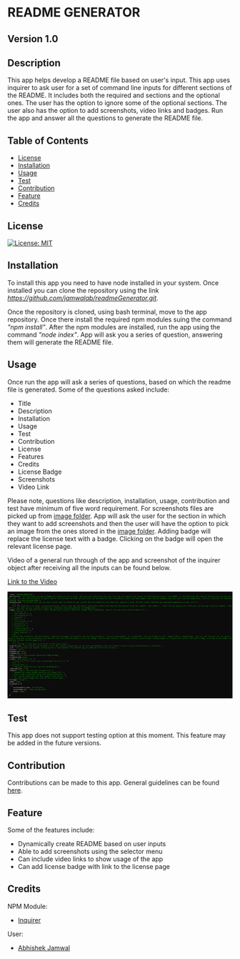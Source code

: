 # README GENERATOR
## Version 1.0
## Description

This app helps develop a README file based on user's input. This app uses inquirer to ask user for a set of command line inputs for different sections of the README. It includes both the required and sections and the optional ones. The user has the option to ignore some of the optional sections. The user also has the option to add screenshots, video links and badges. Run the app and answer all the questions to generate the README file.


## Table of Contents

* [License](#license)
* [Installation](#installation)
* [Usage](#usage)
* [Test](#test)
* [Contribution](#contribution)
* [Feature](#feature)
* [Credits](#credits)

## License

[![License: MIT](https://img.shields.io/badge/License-MIT-yellow.svg)](https://opensource.org/licenses/MIT)

## Installation

To install this app you need to have node installed in your system. Once installed you can clone the repository using the link _https://github.com/jamwalab/readmeGenerator.git_.

Once the repository is cloned, using bash terminal, move to the app repository. Once there install the required npm modules suing the command _"npm install"_. After the npm modules are installed, run the app using the command _"node index"_. App will ask you a series of question, answering them will generate the README file.

## Usage

Once run the app will ask a series of questions, based on which the readme file is generated. Some of the questions asked include:
* Title
* Description
* Installation
* Usage
* Test
* Contribution
* License
* Features
* Credits
* License Badge
* Screenshots
* Video Link

Please note, questions like description, installation, usage, contribution and test have minimum of five word requirement. For screenshots files are picked up from [image folder](./assets/img/). App will ask the user for the section in which they want to add screenshots and then the user will have the option to pick an image from the ones stored in the [image folder](./assets/img/). Adding badge will replace the license text with a badge. Clicking on the badge will open the relevant license page.

Video of a general run through of the app and screenshot of the inquirer object after receiving all the inputs can be found below.

[Link to the Video](https://www.youtube.com/watch?v=b-4aNSSIPHQ)

![image](./assets/img/inquirer_object.PNG)

## Test

This app does not support testing option at this moment. This feature may be added in the future versions.

## Contribution

Contributions can be made to this app. General guidelines can be found [here](https://www.contributor-covenant.org/version/2/0/code_of_conduct/).

## Feature
    
Some of the features include:
* Dynamically create README based on user inputs
* Able to add screenshots using the selector menu
* Can include video links to show usage of the app
* Can add license badge with link to the license page
    
## Credits
    
NPM Module:
* [Inquirer](https://www.npmjs.com/package/inquirer)

User:
* [Abhishek Jamwal](https://github.com/jamwalab)
    